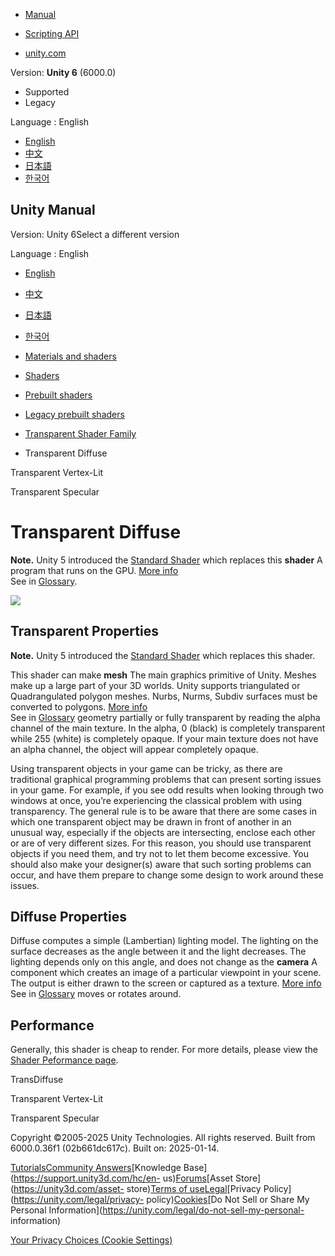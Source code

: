 [](https://docs.unity3d.com)

  * [Manual](../Manual/index.html)
  * [Scripting API](../ScriptReference/index.html)

  * [unity.com](https://unity.com/)

Version: **Unity 6** (6000.0)

  * Supported
  * Legacy

Language : English

  * [English](/Manual/shader-TransDiffuse.html)
  * [中文](/cn/current/Manual/shader-TransDiffuse.html)
  * [日本語](/ja/current/Manual/shader-TransDiffuse.html)
  * [한국어](/kr/current/Manual/shader-TransDiffuse.html)

[](https://docs.unity3d.com)

## Unity Manual

Version: Unity 6Select a different version

Language : English

  * [English](/Manual/shader-TransDiffuse.html)
  * [中文](/cn/current/Manual/shader-TransDiffuse.html)
  * [日本語](/ja/current/Manual/shader-TransDiffuse.html)
  * [한국어](/kr/current/Manual/shader-TransDiffuse.html)

  * [Materials and shaders](materials-and-shaders.html)
  * [Shaders](Shaders.html)
  * [Prebuilt shaders](shader-built-in-landing.html)
  * [Legacy prebuilt shaders](Built-inShaderGuide.html)
  * [Transparent Shader Family](shader-TransparentFamily.html)
  * Transparent Diffuse

[](shader-TransVertexLit.html)

Transparent Vertex-Lit

[](shader-TransSpecular.html)

Transparent Specular

# Transparent Diffuse

**Note.** Unity 5 introduced the [Standard Shader](shader-StandardShader.html)
which replaces this **shader** A program that runs on the GPU. [More
info](Shaders.html)  
See in [Glossary](Glossary.html#Shader).

![](../uploads/Shaders/Shader-TransDiffuse.jpg)

## Transparent Properties

**Note.** Unity 5 introduced the [Standard Shader](shader-StandardShader.html)
which replaces this shader.

This shader can make **mesh** The main graphics primitive of Unity. Meshes
make up a large part of your 3D worlds. Unity supports triangulated or
Quadrangulated polygon meshes. Nurbs, Nurms, Subdiv surfaces must be converted
to polygons. [More info](mesh.html)  
See in [Glossary](Glossary.html#Mesh) geometry partially or fully transparent
by reading the alpha channel of the main texture. In the alpha, 0 (black) is
completely transparent while 255 (white) is completely opaque. If your main
texture does not have an alpha channel, the object will appear completely
opaque.

Using transparent objects in your game can be tricky, as there are traditional
graphical programming problems that can present sorting issues in your game.
For example, if you see odd results when looking through two windows at once,
you’re experiencing the classical problem with using transparency. The general
rule is to be aware that there are some cases in which one transparent object
may be drawn in front of another in an unusual way, especially if the objects
are intersecting, enclose each other or are of very different sizes. For this
reason, you should use transparent objects if you need them, and try not to
let them become excessive. You should also make your designer(s) aware that
such sorting problems can occur, and have them prepare to change some design
to work around these issues.

## Diffuse Properties

Diffuse computes a simple (Lambertian) lighting model. The lighting on the
surface decreases as the angle between it and the light decreases. The
lighting depends only on this angle, and does not change as the **camera** A
component which creates an image of a particular viewpoint in your scene. The
output is either drawn to the screen or captured as a texture. [More
info](CamerasOverview.html)  
See in [Glossary](Glossary.html#Camera) moves or rotates around.

## Performance

Generally, this shader is cheap to render. For more details, please view the
[Shader Peformance page](shader-Performance.html).

TransDiffuse

[](shader-TransVertexLit.html)

Transparent Vertex-Lit

[](shader-TransSpecular.html)

Transparent Specular

Copyright ©2005-2025 Unity Technologies. All rights reserved. Built from
6000.0.36f1 (02b661dc617c). Built on: 2025-01-14.

[Tutorials](https://learn.unity.com/)[Community
Answers](https://answers.unity3d.com)[Knowledge
Base](https://support.unity3d.com/hc/en-
us)[Forums](https://forum.unity3d.com)[Asset Store](https://unity3d.com/asset-
store)[Terms of
use](https://docs.unity3d.com/Manual/TermsOfUse.html)[Legal](https://unity.com/legal)[Privacy
Policy](https://unity.com/legal/privacy-
policy)[Cookies](https://unity.com/legal/cookie-policy)[Do Not Sell or Share
My Personal Information](https://unity.com/legal/do-not-sell-my-personal-
information)

[Your Privacy Choices (Cookie Settings)](javascript:void\(0\);)

